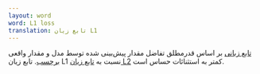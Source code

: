 ```yaml
---
layout: word
word: L1 loss
translation: تابع زیان L1
---
```


[تابع زبانی](/L/loss) بر اساس قدرمطلق تفاضل مقدار پیش‌بینی شده توسط مدل و مقدار واقعی [برچسب](/L/label). تابع زیان L1 نسبت به [تابع زیان L2](/S/squared_loss) کمتر به استثنائات حساس است.
